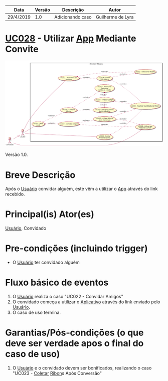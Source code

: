 | Data       | Versão  | Descrição       | Autor            |
| ---------- | ------- | --------------- | ---------------- |
| 29/4/2019 | 1.0 | Adicionando caso | Guilherme de Lyra |


# [UC028](https://github.com/requisitos-2019-1/Ribon/blob/master/Modelagem%20de%20Requisitos/Cenarios/Convidar_amigos.md) - Utilizar [App](https://github.com/requisitos-2019-1/Ribon/blob/master/Modelagem%20de%20Requisitos/Lexicos/Aplicativo.md) Mediante Convite


![diagrama](Receber_Ribons.png)

Versão 1.0.

# Breve Descrição
Após o [Usuário](https://github.com/requisitos-2019-1/Ribon/blob/master/Modelagem%20de%20Requisitos/Lexicos/Usuário.md) convidar alguém, este vêm a utilizar o [App](https://github.com/requisitos-2019-1/Ribon/blob/master/Modelagem%20de%20Requisitos/Lexicos/Aplicativo.md) através do link recebido.

# Principal(is) Ator(es)
[Usuário](https://github.com/requisitos-2019-1/Ribon/blob/master/Modelagem%20de%20Requisitos/Lexicos/Usuário.md), Convidado

# Pre-condições (incluindo trigger)
* O [Usuário](https://github.com/requisitos-2019-1/Ribon/blob/master/Modelagem%20de%20Requisitos/Lexicos/Usuário.md) ter convidado alguém

# Fluxo básico de eventos
1. O [Usuário](https://github.com/requisitos-2019-1/Ribon/blob/master/Modelagem%20de%20Requisitos/Lexicos/Usuário.md) realiza o caso "UC022 - Convidar Amigos"
1. O convidado começa a utilizar o [Aplicativo](https://github.com/requisitos-2019-1/Ribon/blob/master/Modelagem%20de%20Requisitos/Lexicos/Aplicativo.md) através do link enviado pelo [Usuário](https://github.com/requisitos-2019-1/Ribon/blob/master/Modelagem%20de%20Requisitos/Lexicos/Usuário.md).
1. O caso de uso termina.

# Garantias/Pós-condições (o que deve ser verdade apos o final do caso de uso)
1. O [Usuário](https://github.com/requisitos-2019-1/Ribon/blob/master/Modelagem%20de%20Requisitos/Lexicos/Usuário.md) e o convidado devem ser bonificados, realizando o caso "UC023 - [Coletar](https://github.com/requisitos-2019-1/Ribon/blob/master/Modelagem%20de%20Requisitos/Lexicos/Coletar.md) [Ribon](https://github.com/requisitos-2019-1/Ribon/blob/master/Modelagem%20de%20Requisitos/Lexicos/Ribon.md)s Após Conversão"
